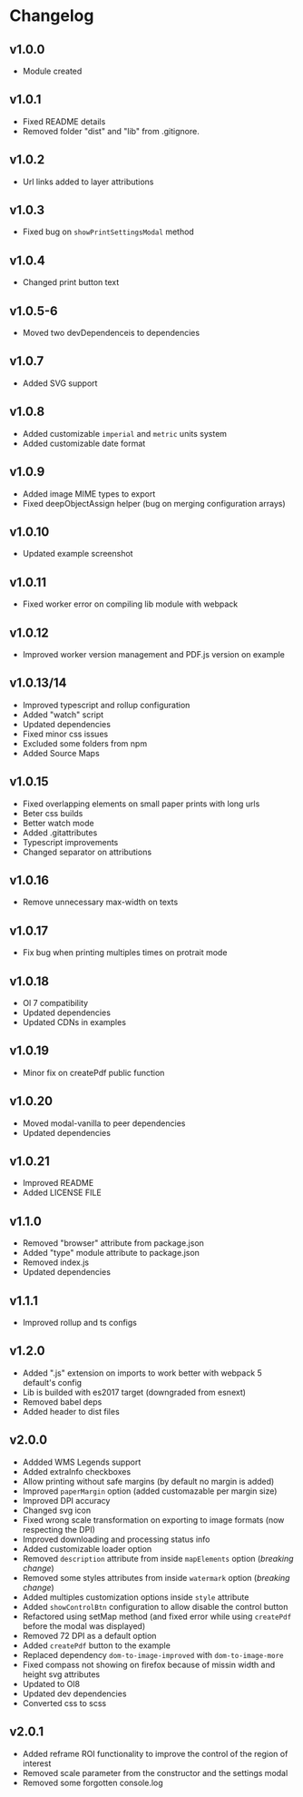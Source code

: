 # Changelog

## v1.0.0
* Module created

## v1.0.1
* Fixed README details
* Removed folder "dist" and "lib" from .gitignore.

## v1.0.2
* Url links added to layer attributions

## v1.0.3
* Fixed bug on `showPrintSettingsModal` method

## v1.0.4
* Changed print button text

## v1.0.5-6
* Moved two devDependenceis to dependencies

## v1.0.7
* Added SVG support

## v1.0.8
* Added customizable `imperial` and `metric` units system
* Added customizable date format

## v1.0.9
* Added image MIME types to export
* Fixed deepObjectAssign helper (bug on merging configuration arrays)

## v1.0.10
* Updated example screenshot

## v1.0.11
* Fixed worker error on compiling lib module with webpack

## v1.0.12
* Improved worker version management and PDF.js version on example

## v1.0.13/14
* Improved typescript and rollup configuration
* Added "watch" script
* Updated dependencies
* Fixed minor css issues
* Excluded some folders from npm
* Added Source Maps

## v1.0.15
* Fixed overlapping elements on small paper prints with long urls
* Beter css builds
* Better watch mode
* Added .gitattributes
* Typescript improvements
* Changed separator on attributions

## v1.0.16
* Remove unnecessary max-width on texts

## v1.0.17
* Fix bug when printing multiples times on protrait mode

## v1.0.18
* Ol 7 compatibility
* Updated dependencies
* Updated CDNs in examples

## v1.0.19
* Minor fix on createPdf public function

## v1.0.20
* Moved modal-vanilla to peer dependencies
* Updated dependencies

## v1.0.21
* Improved README
* Added LICENSE FILE

## v1.1.0
* Removed "browser" attribute from package.json
* Added "type" module attribute to package.json
* Removed index.js
* Updated dependencies

## v1.1.1
* Improved rollup and ts configs

## v1.2.0
* Added ".js" extension on imports to work better with webpack 5 default's config
* Lib is builded with es2017 target (downgraded from esnext)
* Removed babel deps
* Added header to dist files

## v2.0.0
* Addded WMS Legends support
* Added extraInfo checkboxes
* Allow printing without safe margins (by default no margin is added)
* Improved `paperMargin` option (added customazable per margin size)
* Improved DPI accuracy
* Changed svg icon
* Fixed wrong scale transformation on exporting to image formats (now respecting the DPI)
* Improved downloading and processing status info
* Added customizable loader option
* Removed `description` attribute from inside `mapElements` option (_breaking change_)
* Removed some styles attributes from inside `watermark` option (_breaking change_)
* Added multiples customization options inside `style` attribute
* Added `showControlBtn` configuration to allow disable the control button
* Refactored using setMap method (and fixed error while using `createPdf` before the modal was displayed)
* Removed 72 DPI as a default option
* Added `createPdf` button to the example
* Replaced dependency `dom-to-image-improved` with `dom-to-image-more`
* Fixed compass not showing on firefox because of missin width and height svg attributes
* Updated to Ol8
* Updated dev dependencies
* Converted css to scss

## v2.0.1
* Added reframe ROI functionality to improve the control of the region of interest
* Removed scale parameter from the constructor and the settings modal
* Removed some forgotten console.log
